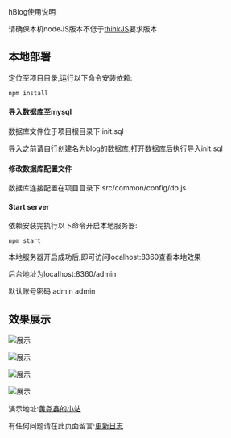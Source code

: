 
hBlog使用说明

请确保本机nodeJS版本不低于[thinkJS](http://thinkjs.org)要求版本

## 本地部署

定位至项目目录,运行以下命令安装依赖:

```
npm install
```
#### 导入数据库至mysql

数据库文件位于项目根目录下 init.sql

导入之前请自行创建名为blog的数据库,打开数据库后执行导入init.sql

#### 修改数据库配置文件

数据库连接配置在项目目录下:src/common/config/db.js

#### Start server

依赖安装完执行以下命令开启本地服务器:

```
npm start
```
本地服务器开启成功后,即可访问localhost:8360查看本地效果

后台地址为localhost:8360/admin

默认账号密码 admin admin

## 效果展示

![展示](http://o8t28neoq.bkt.clouddn.com/%E5%B1%8F%E5%B9%95%E5%BF%AB%E7%85%A7%202016-09-01%20%E4%B8%8B%E5%8D%885.55.04.png)

![展示](http://o8t28neoq.bkt.clouddn.com/%E5%B1%8F%E5%B9%95%E5%BF%AB%E7%85%A7%202016-09-01%20%E4%B8%8B%E5%8D%885.54.49.png)

![展示](http://o8t28neoq.bkt.clouddn.com/%E5%B1%8F%E5%B9%95%E5%BF%AB%E7%85%A7%202016-09-01%20%E4%B8%8B%E5%8D%885.54.56.png)

![展示](http://o8t28neoq.bkt.clouddn.com/%E5%B1%8F%E5%B9%95%E5%BF%AB%E7%85%A7%202016-09-01%20%E4%B8%8B%E5%8D%885.54.52.png)

演示地址:[黄尧鑫的小站](http://huangyaoxin.com)

有任何问题请在此页面留言:[更新日志](http://huangyaoxin.com/home/index/detial/id/25/path/25)
